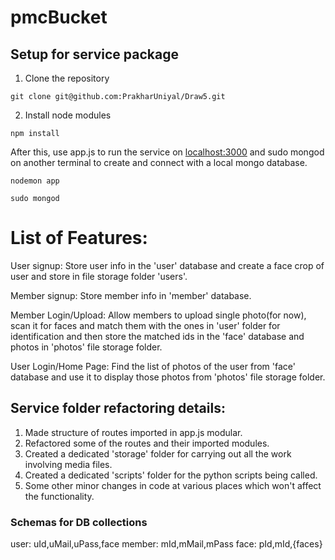 # pmcBucket

## Setup for service package
1. Clone the repository
```
git clone git@github.com:PrakharUniyal/Draw5.git
```
2. Install node modules
```
npm install
```
After this, use app.js to run the service on [localhost:3000](https://localhost:3000) and sudo mongod on another terminal to create and connect with a local mongo database.
```
nodemon app
```
```
sudo mongod
```

# List of Features:

User signup:
Store user info in the 'user' database and create a face crop of user and store in file storage folder 'users'.

Member signup:
Store member info in 'member' database.

Member Login/Upload:
Allow members to upload single photo(for now), scan it for faces and match them with the ones in 'user' folder for identification and then store the matched ids in the 'face' database and photos in 'photos' file storage folder.

User Login/Home Page:
Find the list of photos of the user from 'face' database and use it to display those photos from 'photos' file storage folder.

## Service folder refactoring details:
1. Made structure of routes imported in app.js modular.
1. Refactored some of the routes and their imported modules.
1. Created a dedicated 'storage' folder for carrying out all the work involving media files.
1. Created a dedicated 'scripts' folder for the python scripts being called.
1. Some other minor changes in code at various places which won't affect the functionality.

### Schemas for DB collections
user: uId,uMail,uPass,face
member: mId,mMail,mPass
face: pId,mId,{faces}